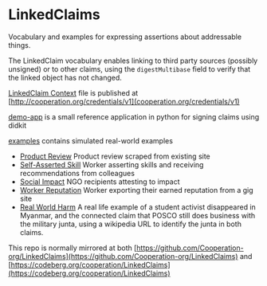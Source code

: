 # LinkedClaims

Vocabulary and examples for expressing assertions about addressable things.

The LinkedClaim vocabulary enables linking to
third party sources (possibly unsigned) or to other claims, using the `digestMultibase` field
to verify that the linked object has not changed. 

[LinkedClaim Context](./context.json) file is published at [http://cooperation.org/credentials/v1](cooperation.org/credentials/v1)

[demo-app](./demo-app) is a small reference application in python for signing claims using didkit

[examples](./examples) contains simulated real-world examples
  * [Product Review](./examples/product-review) Product review scraped from existing site
  * [Self-Asserted Skill](./examples/self-asserted-skill) Worker asserting skills and receiving recommendations from colleagues
  * [Social Impact](./examples/social-impact) NGO recipients attesting to impact
  * [Worker Reputation](./examples/worker-reputation) Worker exporting their earned reputation from a gig site
  * [Real World Harm](./examples/real-world-harm) A real life example of a student activist disappeared in Myanmar, and the connected claim that POSCO still does business with the military junta, using a wikipedia URL to identify the junta in both claims.


This repo is normally mirrored at both
[https://github.com/Cooperation-org/LinkedClaims](https://github.com/Cooperation-org/LinkedClaims) and [https://codeberg.org/cooperation/LinkedClaims](https://codeberg.org/cooperation/LinkedClaims)
